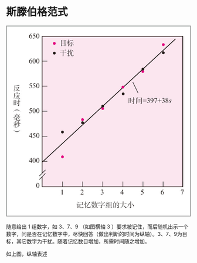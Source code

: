# 斯滕伯格范式

![1610279182280-Image00084.jpg](img/1610279182280-Image00084.jpg)

随意给出 1 组数字，如 3、7、9 （如图横轴 3 ）要求被记住，而后随机出示一个数字，问是否在记忆数字中，尽快回答（做出判断的时间为纵轴）。3、7、9为目标，其它数字为干扰。随着记忆数目增加，所需时间随之增加。

如上图，纵轴表述
